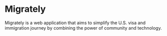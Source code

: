 # Migrately

Migrately is a web application that aims to simplify the U.S. visa and immigration journey by combining the power of community and technology.
